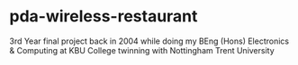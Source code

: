 # pda-wireless-restaurant
3rd Year final project back in 2004 while doing my BEng (Hons) Electronics &amp; Computing at KBU College twinning with Nottingham Trent University
